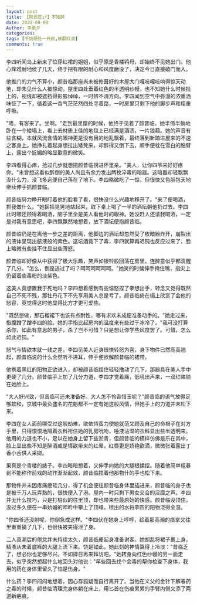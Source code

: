 ```yaml
---
layout: post
title: 【聚恶庄if】不知醉
date: 2022-09-09
Author: 李熏夕
categories: 
tags: [不妨随处一开颜,被翻红浪]
comments: true
--- 
```


李四听闻岛上新来了位穿红裙的姐姐，似乎原是青楼鸨母，却始终不见她出门。他心痒难耐地侯了几天，终于把有限的耐心和风度磨没了，决定今日直接破门而入。

他推门的力气不算小，颜昔临那座尚未被修葺好的木屋大门嘎吱嘎吱响得惊天动地，却未见什么人被惊动。屋里四处垂着红色的半透明纱幔，也不知她什么时候挂上的，视线却被遮挡得影影绰绰，一时辨不清方向。李四闻到空气中弥漫的浓重酒味怔了一下，循着这一香气茫茫然四处寻着路，一时房里只剩下他的脚步声和粗重呼吸。

"唔，有客来了。坐啊。"走到最里屋的时候，他终于见着了颜昔临。她半倚半躺地卧在一个矮塌上，看上去材质上佳的地毯上已经满是酒渍，一片狼藉。她的声音有些含糊，本就风流含情的眼神更是没有目的地乱飘着，最终落到新踏进屋来的不速之客身上。她挣扎着起身想拉出矮凳来，却醉得又倒下去，顺手便枕在雪白的胳臂上，露出个妩媚的略显歉意的微笑。

李四看得心痒，抢过几步就想把颜昔临捞进怀里亲。"美人，让你四爷来好好疼你。"未曾想这看似醉倒的美人尚且有余力发出两枚淬毒的暗器。这暗器却轻飘飘没什么力，没飞多远便自己落在了地下。李四略微吃了一惊，但很快又色胆包天地继续伸手抓颜昔临。

颜昔临努力睁开眼盯着他的脸看了看，很快没什么兴趣地移开了。"来了便喝酒，抓我做什么。"她摇摇晃晃地站起来，取下桌上喝了一半的酒坛朝他扔过去。李四此时哪还顾得着喝酒，脑子里全是美人看他时的眼神。她没赶人还请我喝酒，一定是对我有意思吧，李四飘飘然地想着，放下酒坛便抱颜昔临。

颜昔临仍是在离他一步之差的距离，他脚边的酒坛却忽然受了枚暗器炸开，崩裂出的液体呈现出脓液般的紫色。这坛酒竟下了毒，李四就算再迟钝也反应过来了，脸上略微有些挂不住显出些薄怒。

颜昔临却好像从中获得了极大乐趣，笑声如银铃般回荡在房里，连醉意似乎都清醒了几分。"怎么，倒是逃过了吗？呵呵呵呵呵呵。"她笑的时候伸手掩住嘴，指尖上仍留着些毒粉的淡紫色。

这美人竟想置我于死地吗？李四想着感到有些愠怒捏了拳想出手，转念又觉得既然自己不死不残，那牡丹花下不先享用美人总是亏了。颜昔临倚在榻上欣赏了会他的怒容，竟觉得这时他显得比方才更可爱些。

"既然想做，那石榴裙下也该有点耐性，哪有求欢未成便准备动手的。"她走过来，指腹蹭了蹭李四的脸。她的手指比起房内的温度来有些过于冰冷了。"我可没打算杀你，如此有意思的男子，杀了岂不可惜？只是想让你学些风度罢了。可惜，怎么如此迟钝。"

怒气与情欲本就一线之差，李四见美人近身很快转怒为喜，身下物件已然高高翘起，颜昔临说的什么全然听不进耳，伸手便欲解颜昔临的裙带。

他携着黑红的阳物正欲进入，却被颜昔临捏住轻轻撸动了几下，那器具在美人手中更硬了几分。颜昔临手上加了几分力道，李四才觉着痛，低吼出声来，一双红眸锁在她脸上。

"大人好兴致，但昔临可还未准备好。大人怎不怜香惜玉呢？"颜昔临的语气放得足够软和，京城中最负盛名的花魁都不一定有她这般风情，但她手上的力道并未松下来。

李四在女人面前哪受过这般劫难，欲依恃蛮力使她就范又顾及自己的命根子在对方手里，只得恨恨地隔着衣料衔住她的乳房吮吻，唾液沾湿的衣料显出些半透明来。他用的力道也不小，足以在她身上留下些淤青，但颜昔临的模样仿佛是乐在其中，脸上显出些不知是醉酒或是情欲带来的红晕，红唇更是娇艳欲滴，微微张着露出丁香小舌供人采撷。

果真是个青楼的婊子。李四暗暗想着，又伸手向她的大腿根揉捏。随着他简单粗暴到不能称作前戏的动作渐渐起效，颜昔临捏着他那物什的手也松下来。

那物件并未因疼痛疲软几分，得了机会便往颜昔临身体里插进来，颜昔临的身子也是被千万人玩弄熟的，很快便入了港。屋内一时只剩下男女交合的淫靡之声。李四并无什么技巧，只是打桩似的往里顶，却也带来些最原始的快感。颜昔临没顶住，没过多久便在一串娇媚的呻吟中攀上了顶峰，喷出的水将李四的阳物浇得全湿。

"你四爷还没射呢，你倒急成这样。"李四伏在她身上哼哼，趁着那高潮的痉挛又往里重重捅了几下，也很快被夹得泄了身。

二人高潮后的倦怠并未持续太久，颜昔临便起身准备谢客。她胡乱将裙子裹上身，精液从未着底裤的大腿上流下来。饶是如此，她此刻的神情算得上冷淡："昔临乏了，想必你也足够尽兴。不如择日再来拜访吧。"她转身向红色纱幔的另一面走去，似乎突然想起什么地回头对他说："早些回去找个会毒的帮你检查下身体，我用的药在身体里留久了怕是伤身。"

什么药？李四闷闷地想着，因心存狐疑而自行离开了。当他在义父的金针下解春药之毒的时候，颜昔临清理完身体躺在床上，用匕首在伤痕累累的手臂内侧又添了两道新疤痕。

